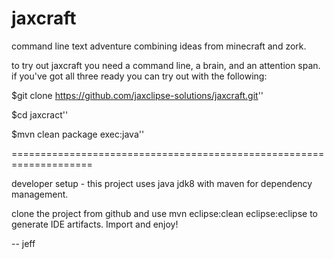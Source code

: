 # jaxcraft
command line text adventure combining ideas from minecraft and zork.

to try out jaxcraft you need a command line, a brain, and an attention span.
if you've got all three ready you can try out with the following:


$git clone https://github.com/jaxclipse-solutions/jaxcraft.git''

$cd jaxcract''

$mvn clean package exec:java''

====================================================================

developer setup - this project uses java jdk8 with maven for dependency management.

clone the project from github and use mvn eclipse:clean eclipse:eclipse 
to generate IDE artifacts.  Import and enjoy!

-- jeff
